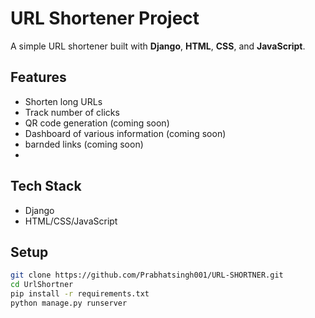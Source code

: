 # URL Shortener Project

A simple URL shortener built with **Django**, **HTML**, **CSS**, and **JavaScript**.

## Features
- Shorten long URLs
- Track number of clicks
- QR code generation (coming soon)
- Dashboard of various information (coming soon)
- barnded links (coming soon)
- 

## Tech Stack
- Django
- HTML/CSS/JavaScript

## Setup
```bash
git clone https://github.com/Prabhatsingh001/URL-SHORTNER.git
cd UrlShortner
pip install -r requirements.txt
python manage.py runserver

